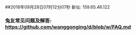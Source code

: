 ##2018年09月28日07时12分07秒 新址: 159.65.46.122
### 兔友常见问题及解答: https://github.com/wanggonging/d/blob/w/FAQ.md
